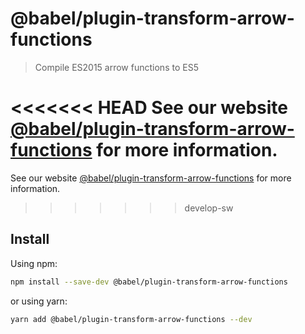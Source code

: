# @babel/plugin-transform-arrow-functions

> Compile ES2015 arrow functions to ES5

<<<<<<< HEAD
See our website [@babel/plugin-transform-arrow-functions](https://babeljs.io/docs/en/next/babel-plugin-transform-arrow-functions.html) for more information.
=======
See our website [@babel/plugin-transform-arrow-functions](https://babeljs.io/docs/babel-plugin-transform-arrow-functions) for more information.
>>>>>>> develop-sw

## Install

Using npm:

```sh
npm install --save-dev @babel/plugin-transform-arrow-functions
```

or using yarn:

```sh
yarn add @babel/plugin-transform-arrow-functions --dev
```
